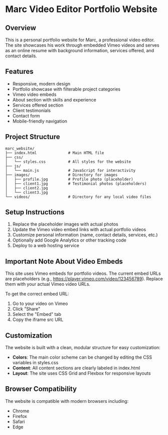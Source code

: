 # Marc Video Editor Portfolio Website

## Overview
This is a personal portfolio website for Marc, a professional video editor. The site showcases his work through embedded Vimeo videos and serves as an online resume with background information, services offered, and contact details.

## Features
- Responsive, modern design
- Portfolio showcase with filterable project categories
- Vimeo video embeds
- About section with skills and experience
- Services offered section
- Client testimonials
- Contact form
- Mobile-friendly navigation

## Project Structure
```
marc_website/
├── index.html              # Main HTML file
├── css/
│   └── styles.css          # All styles for the website
├── js/
│   └── main.js             # JavaScript for interactivity
├── images/                 # Directory for images
│   ├── profile.jpg         # Profile photo (placeholder)
│   ├── client1.jpg         # Testimonial photos (placeholders)
│   ├── client2.jpg
│   └── client3.jpg
└── videos/                 # Directory for any local video files
```

## Setup Instructions
1. Replace the placeholder images with actual photos
2. Update the Vimeo video embed links with actual portfolio videos
3. Customize personal information (name, contact details, services, etc.)
4. Optionally add Google Analytics or other tracking code
5. Deploy to a web hosting service

## Important Note About Video Embeds
This site uses Vimeo embeds for portfolio videos. The current embed URLs are placeholders (e.g., https://player.vimeo.com/video/123456789). Replace them with your actual Vimeo video URLs.

To get the correct embed URL:
1. Go to your video on Vimeo
2. Click "Share"
3. Select the "Embed" tab
4. Copy the iframe src URL

## Customization
The website is built with a clean, modular structure for easy customization:
- **Colors**: The main color scheme can be changed by editing the CSS variables in styles.css
- **Content**: All content sections are clearly labeled in index.html
- **Layout**: The site uses CSS Grid and Flexbox for responsive layouts

## Browser Compatibility
The website is compatible with modern browsers including:
- Chrome
- Firefox
- Safari
- Edge
